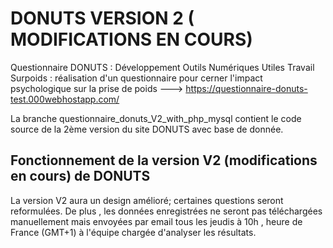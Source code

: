 # DONUTS VERSION 2  ( MODIFICATIONS EN COURS)



Questionnaire DONUTS : Développement Outils Numériques Utiles Travail  Surpoids : réalisation d'un questionnaire pour cerner l'impact psychologique sur la prise de poids ---> https://questionnaire-donuts-test.000webhostapp.com/


La branche questionnaire_donuts_V2_with_php_mysql contient le code source de la 2ème version  du site DONUTS avec base de donnée.
  
   ## Fonctionnement de la version V2 (modifications en cours) de DONUTS 
   
   La version V2 aura un design amélioré; certaines questions seront reformulées. De plus , les données enregistrées ne seront pas téléchargées manuellement mais envoyées par email tous les jeudis à 10h , heure de France (GMT+1) à l'équipe chargée d'analyser les résultats.
   

